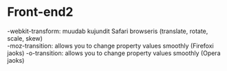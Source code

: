 # Front-end2

-webkit-transform: muudab kujundit Safari browseris (translate, rotate, scale, skew)  
-moz-transition: allows you to change property values smoothly (Firefoxi jaoks) 
-o-transition: allows you to change property values smoothly (Opera jaoks)
